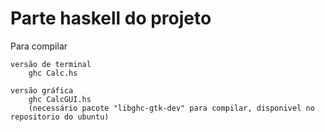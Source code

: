 # Parte haskell do projeto

Para compilar

    versão de terminal
        ghc Calc.hs

    versão gráfica
        ghc CalcGUI.hs
        (necessário pacote "libghc-gtk-dev" para compilar, disponivel no repositorio do ubuntu)
